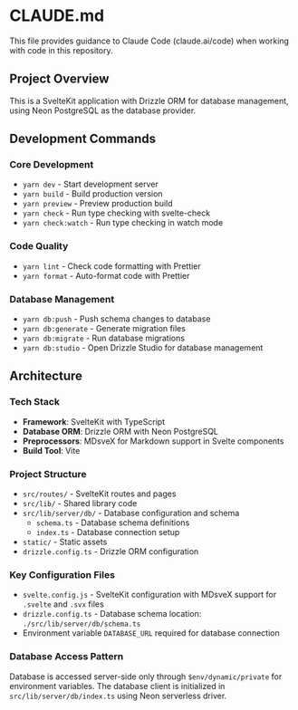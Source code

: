 # CLAUDE.md

This file provides guidance to Claude Code (claude.ai/code) when working with code in this repository.

## Project Overview

This is a SvelteKit application with Drizzle ORM for database management, using Neon PostgreSQL as the database provider.

## Development Commands

### Core Development

- `yarn dev` - Start development server
- `yarn build` - Build production version
- `yarn preview` - Preview production build
- `yarn check` - Run type checking with svelte-check
- `yarn check:watch` - Run type checking in watch mode

### Code Quality

- `yarn lint` - Check code formatting with Prettier
- `yarn format` - Auto-format code with Prettier

### Database Management

- `yarn db:push` - Push schema changes to database
- `yarn db:generate` - Generate migration files
- `yarn db:migrate` - Run database migrations
- `yarn db:studio` - Open Drizzle Studio for database management

## Architecture

### Tech Stack

- **Framework**: SvelteKit with TypeScript
- **Database ORM**: Drizzle ORM with Neon PostgreSQL
- **Preprocessors**: MDsveX for Markdown support in Svelte components
- **Build Tool**: Vite

### Project Structure

- `src/routes/` - SvelteKit routes and pages
- `src/lib/` - Shared library code
- `src/lib/server/db/` - Database configuration and schema
  - `schema.ts` - Database schema definitions
  - `index.ts` - Database connection setup
- `static/` - Static assets
- `drizzle.config.ts` - Drizzle ORM configuration

### Key Configuration Files

- `svelte.config.js` - SvelteKit configuration with MDsveX support for `.svelte` and `.svx` files
- `drizzle.config.ts` - Database schema location: `./src/lib/server/db/schema.ts`
- Environment variable `DATABASE_URL` required for database connection

### Database Access Pattern

Database is accessed server-side only through `$env/dynamic/private` for environment variables. The database client is initialized in `src/lib/server/db/index.ts` using Neon serverless driver.
